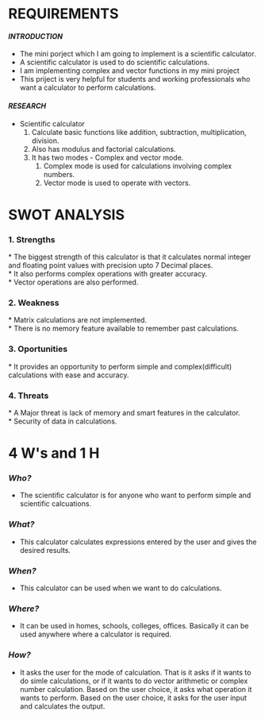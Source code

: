 # REQUIREMENTS
#### _INTRODUCTION_
 * The mini porject which I am going to implement is a scientific calculator. 
 * A scientific calculator is used to do scientific calculations. 
 * I am implementing complex and vector functions in my mini project
 * This priject is very helpful for students and working professionals who want a calculator to perform calculations.
#### _RESEARCH_
 * Scientific calculator
   1. Calculate basic functions like addition, subtraction, multiplication, division.<br>
   2. Also has modulus and factorial calculations.<br>
   3. It has two modes - Complex and vector mode. <br>
      1. Complex mode is used for calculations involving complex numbers.
      2. Vector mode is used to operate with vectors.
# SWOT ANALYSIS
  <h3> 1. Strengths </h3>
  * The biggest strength of this calculator is that it calculates normal integer and floating point values with precision upto 7 Decimal places. <br>
  * It also performs complex operations with greater accuracy.<br>
  * Vector operations are also performed.<br>
  <h3> 2. Weakness </h3>
  * Matrix calculations are not implemented.<br>
  * There is no memory feature available to remember past calculations.<br>
  <h3> 3. Oportunities </h3>
  * It provides an opportunity to perform simple and complex(difficult) calculations with ease and accuracy.<br>
  <h3> 4. Threats </h3>
  * A Major threat is lack of memory and smart features in the calculator. <br>
  * Security of data in calculations.<br>

 
# 4 W's and 1 H

### ___Who?___
* The scientific calculator is for anyone who want to perform simple and scientific calcuations.
### ___What?___
* This calculator calculates expressions entered by the user and gives the desired results.
### ___When?___
* This calculator can be used when we want to do calculations.
### ___Where?___
* It can be used in homes, schools, colleges, offices. Basically it can be used anywhere where a calculator is required.
### ___How?___
* It asks the user for the mode of calculation. That is it asks if it wants to do simle calculations, or if it wants to do vector arithmetic or complex number calculation. Based on the user choice, it asks what operation it wants to perform. Based on the user choice, it asks for the user input and calculates the output.
